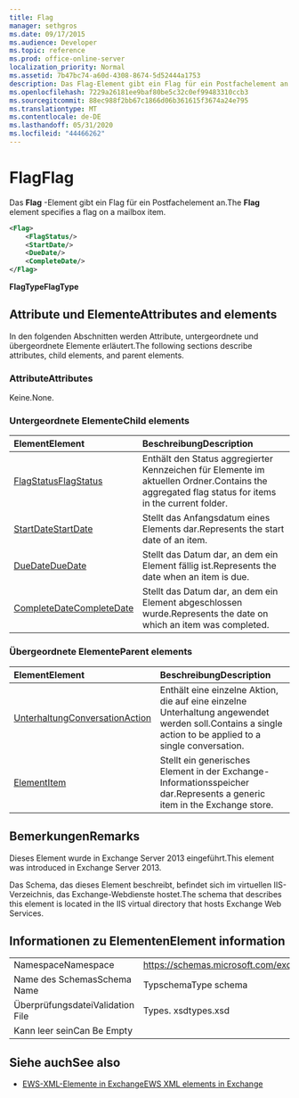 ```yaml
---
title: Flag
manager: sethgros
ms.date: 09/17/2015
ms.audience: Developer
ms.topic: reference
ms.prod: office-online-server
localization_priority: Normal
ms.assetid: 7b47bc74-a60d-4308-8674-5d52444a1753
description: Das Flag-Element gibt ein Flag für ein Postfachelement an.
ms.openlocfilehash: 7229a26181ee9baf80be5c32c0ef99483310ccb3
ms.sourcegitcommit: 88ec988f2bb67c1866d06b361615f3674a24e795
ms.translationtype: MT
ms.contentlocale: de-DE
ms.lasthandoff: 05/31/2020
ms.locfileid: "44466262"
---
```

# <a name="flag"></a><span data-ttu-id="4e570-103">Flag</span><span class="sxs-lookup"><span data-stu-id="4e570-103">Flag</span></span>

<span data-ttu-id="4e570-104">Das **Flag** -Element gibt ein Flag für ein Postfachelement an.</span><span class="sxs-lookup"><span data-stu-id="4e570-104">The **Flag** element specifies a flag on a mailbox item.</span></span> 
  
```XML
<Flag>
    <FlagStatus/>
    <StartDate/>
    <DueDate/>
    <CompleteDate/>
</Flag>
```

 <span data-ttu-id="4e570-105">**FlagType**</span><span class="sxs-lookup"><span data-stu-id="4e570-105">**FlagType**</span></span>
## <a name="attributes-and-elements"></a><span data-ttu-id="4e570-106">Attribute und Elemente</span><span class="sxs-lookup"><span data-stu-id="4e570-106">Attributes and elements</span></span>

<span data-ttu-id="4e570-107">In den folgenden Abschnitten werden Attribute, untergeordnete und übergeordnete Elemente erläutert.</span><span class="sxs-lookup"><span data-stu-id="4e570-107">The following sections describe attributes, child elements, and parent elements.</span></span>
  
### <a name="attributes"></a><span data-ttu-id="4e570-108">Attribute</span><span class="sxs-lookup"><span data-stu-id="4e570-108">Attributes</span></span>

<span data-ttu-id="4e570-109">Keine.</span><span class="sxs-lookup"><span data-stu-id="4e570-109">None.</span></span>
  
### <a name="child-elements"></a><span data-ttu-id="4e570-110">Untergeordnete Elemente</span><span class="sxs-lookup"><span data-stu-id="4e570-110">Child elements</span></span>

|<span data-ttu-id="4e570-111">**Element**</span><span class="sxs-lookup"><span data-stu-id="4e570-111">**Element**</span></span>|<span data-ttu-id="4e570-112">**Beschreibung**</span><span class="sxs-lookup"><span data-stu-id="4e570-112">**Description**</span></span>|
|:-----|:-----|
|[<span data-ttu-id="4e570-113">FlagStatus</span><span class="sxs-lookup"><span data-stu-id="4e570-113">FlagStatus</span></span>](flagstatus.md) <br/> |<span data-ttu-id="4e570-114">Enthält den Status aggregierter Kennzeichen für Elemente im aktuellen Ordner.</span><span class="sxs-lookup"><span data-stu-id="4e570-114">Contains the aggregated flag status for items in the current folder.</span></span>  <br/> |
|[<span data-ttu-id="4e570-115">StartDate</span><span class="sxs-lookup"><span data-stu-id="4e570-115">StartDate</span></span>](startdate.md) <br/> |<span data-ttu-id="4e570-116">Stellt das Anfangsdatum eines Elements dar.</span><span class="sxs-lookup"><span data-stu-id="4e570-116">Represents the start date of an item.</span></span>  <br/> |
|[<span data-ttu-id="4e570-117">DueDate</span><span class="sxs-lookup"><span data-stu-id="4e570-117">DueDate</span></span>](duedate.md) <br/> |<span data-ttu-id="4e570-118">Stellt das Datum dar, an dem ein Element fällig ist.</span><span class="sxs-lookup"><span data-stu-id="4e570-118">Represents the date when an item is due.</span></span>  <br/> |
|[<span data-ttu-id="4e570-119">CompleteDate</span><span class="sxs-lookup"><span data-stu-id="4e570-119">CompleteDate</span></span>](completedate.md) <br/> |<span data-ttu-id="4e570-120">Stellt das Datum dar, an dem ein Element abgeschlossen wurde.</span><span class="sxs-lookup"><span data-stu-id="4e570-120">Represents the date on which an item was completed.</span></span>  <br/> |
   
### <a name="parent-elements"></a><span data-ttu-id="4e570-121">Übergeordnete Elemente</span><span class="sxs-lookup"><span data-stu-id="4e570-121">Parent elements</span></span>

|<span data-ttu-id="4e570-122">**Element**</span><span class="sxs-lookup"><span data-stu-id="4e570-122">**Element**</span></span>|<span data-ttu-id="4e570-123">**Beschreibung**</span><span class="sxs-lookup"><span data-stu-id="4e570-123">**Description**</span></span>|
|:-----|:-----|
|[<span data-ttu-id="4e570-124">Unterhaltung</span><span class="sxs-lookup"><span data-stu-id="4e570-124">ConversationAction</span></span>](conversationaction.md) <br/> |<span data-ttu-id="4e570-125">Enthält eine einzelne Aktion, die auf eine einzelne Unterhaltung angewendet werden soll.</span><span class="sxs-lookup"><span data-stu-id="4e570-125">Contains a single action to be applied to a single conversation.</span></span>  <br/> |
|[<span data-ttu-id="4e570-126">Element</span><span class="sxs-lookup"><span data-stu-id="4e570-126">Item</span></span>](item.md) <br/> |<span data-ttu-id="4e570-127">Stellt ein generisches Element in der Exchange-Informationsspeicher dar.</span><span class="sxs-lookup"><span data-stu-id="4e570-127">Represents a generic item in the Exchange store.</span></span>  <br/> |
   
## <a name="remarks"></a><span data-ttu-id="4e570-128">Bemerkungen</span><span class="sxs-lookup"><span data-stu-id="4e570-128">Remarks</span></span>

<span data-ttu-id="4e570-129">Dieses Element wurde in Exchange Server 2013 eingeführt.</span><span class="sxs-lookup"><span data-stu-id="4e570-129">This element was introduced in Exchange Server 2013.</span></span>
  
<span data-ttu-id="4e570-130">Das Schema, das dieses Element beschreibt, befindet sich im virtuellen IIS-Verzeichnis, das Exchange-Webdienste hostet.</span><span class="sxs-lookup"><span data-stu-id="4e570-130">The schema that describes this element is located in the IIS virtual directory that hosts Exchange Web Services.</span></span>
  
## <a name="element-information"></a><span data-ttu-id="4e570-131">Informationen zu Elementen</span><span class="sxs-lookup"><span data-stu-id="4e570-131">Element information</span></span>

|||
|:-----|:-----|
|<span data-ttu-id="4e570-132">Namespace</span><span class="sxs-lookup"><span data-stu-id="4e570-132">Namespace</span></span>  <br/> |https://schemas.microsoft.com/exchange/services/2006/types  <br/> |
|<span data-ttu-id="4e570-133">Name des Schemas</span><span class="sxs-lookup"><span data-stu-id="4e570-133">Schema Name</span></span>  <br/> |<span data-ttu-id="4e570-134">Typschema</span><span class="sxs-lookup"><span data-stu-id="4e570-134">Type schema</span></span>  <br/> |
|<span data-ttu-id="4e570-135">Überprüfungsdatei</span><span class="sxs-lookup"><span data-stu-id="4e570-135">Validation File</span></span>  <br/> |<span data-ttu-id="4e570-136">Types. xsd</span><span class="sxs-lookup"><span data-stu-id="4e570-136">types.xsd</span></span>  <br/> |
|<span data-ttu-id="4e570-137">Kann leer sein</span><span class="sxs-lookup"><span data-stu-id="4e570-137">Can Be Empty</span></span>  <br/> ||
   
## <a name="see-also"></a><span data-ttu-id="4e570-138">Siehe auch</span><span class="sxs-lookup"><span data-stu-id="4e570-138">See also</span></span>



- [<span data-ttu-id="4e570-139">EWS-XML-Elemente in Exchange</span><span class="sxs-lookup"><span data-stu-id="4e570-139">EWS XML elements in Exchange</span></span>](ews-xml-elements-in-exchange.md)

